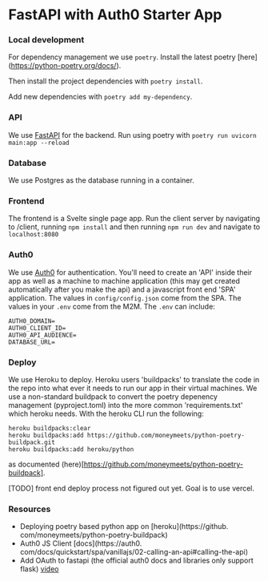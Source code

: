 # FastAPI with Auth0 Starter App

### Local development

For dependency management we use `poetry`. Install the latest poetry [here]
(https://python-poetry.org/docs/).

Then install the project dependencies with `poetry install`.

Add new dependencies with `poetry add my-dependency`.

### API

We use [FastAPI](https://fastapi.tiangolo.com/) for the backend. Run using
poetry with ```poetry run uvicorn main:app --reload```

### Database

We use Postgres as the database running in a container.

### Frontend

The frontend is a Svelte single page app. Run the client server by navigating to /client, running `npm install` and then
running `npm run dev` and navigate to `localhost:8080`

### Auth0

We use [Auth0](https://auth0.com/) for authentication. You'll need to create
an 'API' inside their app as well as a machine to machine application (this
may get created automatically after you make the api) and a javascript front
end 'SPA' application. The values in `config/config.json` come from the SPA. The
values in your `.env` come from the M2M. The `.env` can include:

```
AUTH0_DOMAIN=
AUTH0_CLIENT_ID=
AUTH0_API_AUDIENCE=
DATABASE_URL=
```

### Deploy

We use Heroku to deploy. Heroku users 'buildpacks' to translate the code in
the repo into what ever it needs to run our app in their virtual machines.
We use a non-standard buildpack to convert the poetry depenency management
(pyproject.toml) into the more common 'requirements.txt' which heroku needs.
With the heroku CLI run the following:

```
heroku buildpacks:clear
heroku buildpacks:add https://github.com/moneymeets/python-poetry-buildpack.git
heroku buildpacks:add heroku/python
```

as documented (here)[https://github.com/moneymeets/python-poetry-buildpack].

[TODO] front end deploy process not figured out yet. Goal is to use vercel.


### Resources

* Deploying poetry based python app on [heroku](https://github.
  com/moneymeets/python-poetry-buildpack)
* Auth0 JS Client [docs](https://auth0.
  com/docs/quickstart/spa/vanillajs/02-calling-an-api#calling-the-api)
* Add OAuth to fastapi (the official auth0 docs and libraries only support
  flask) [video](https://www.youtube.com/watch?v=ZSzzpnsOdrA)
